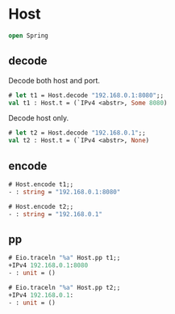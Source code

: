 # Host

```ocaml
open Spring
```

## decode

Decode both host and port.

```ocaml
# let t1 = Host.decode "192.168.0.1:8080";;
val t1 : Host.t = (`IPv4 <abstr>, Some 8080)
```

Decode host only.

```ocaml
# let t2 = Host.decode "192.168.0.1";;
val t2 : Host.t = (`IPv4 <abstr>, None)
```

## encode

```ocaml
# Host.encode t1;;
- : string = "192.168.0.1:8080"

# Host.encode t2;;
- : string = "192.168.0.1"
```

## pp

```ocaml
# Eio.traceln "%a" Host.pp t1;;
+IPv4 192.168.0.1:8080
- : unit = ()

# Eio.traceln "%a" Host.pp t2;;
+IPv4 192.168.0.1:
- : unit = ()
```
